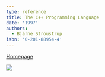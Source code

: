 ```yaml
---
type: reference
title: The C++ Programming Language
date: '1997'
authors:
  - Bjarne Stroustrup
isbn: '0-201-88954-4'
---
```

[Homepage](https://www.stroustrup.com/3rd.html)

![](/media/books/stroustrup.jpg)
